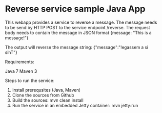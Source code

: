 # Reverse service sample Java App

This webapp provides a service to reverse a message. The message needs to be send by HTTP POST to the service endpoint /reverse. The request body needs to contain the message in JSON format
{message: "This is a message!"}

The output will reverse the message string:
{"message":"!egassem a si sihT"}

Requirements:

Java 7
Maven 3

Steps to run the service:
1. Install prerequsites (Java, Maven)
2. Clone the sources from Github
3. Build the sources: mvn clean install
4. Run the service in an embedded Jetty container: mvn jetty:run
